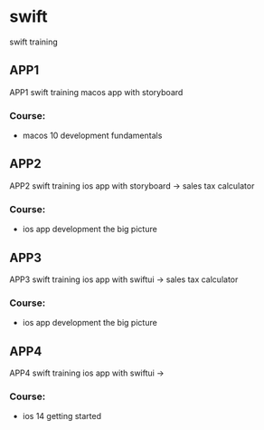 # swift

swift training

## APP1

APP1 swift training macos app with storyboard

### Course:

- macos 10 development fundamentals

## APP2

APP2 swift training ios app with storyboard -> sales tax calculator
### Course:

- ios app development the big picture

## APP3

APP3 swift training ios app with swiftui -> sales tax calculator
### Course:

- ios app development the big picture

## APP4

APP4 swift training ios app with swiftui -> 
### Course:

- ios 14 getting started